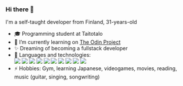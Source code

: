 ### Hi there 👋
I'm a self-taught developer from Finland, 31-years-old

- :mortar_board: Programming student at Taitotalo
- 🌱 I’m currently learning on <a href="https://www.theodinproject.com">The Odin Project</a>
- :sparkles: Dreaming of becoming a fullstack developer
- 💬 Languages and technologies: 
<br><img src="https://camo.githubusercontent.com/26a2d44d15ce047495fe82e6f07d5546a18d229326c87837ace066d930ee7385/68747470733a2f2f696d672e736869656c64732e696f2f62616467652f2d48544d4c2d3333333333333f7374796c653d666c6174266c6f676f3d48544d4c35"> <img src="https://camo.githubusercontent.com/c38a05ab57aea563f73ae6b4aad7f556faa734d4077a7b52a2081b41ce27da40/68747470733a2f2f696d672e736869656c64732e696f2f62616467652f2d4353532d3333333333333f7374796c653d666c6174266c6f676f3d43535333266c6f676f436f6c6f723d313537324236"> <img src="https://camo.githubusercontent.com/618665e976f9948c69761c2487d1b990767ca55ca9a96016bb1d9d88ca1273c5/68747470733a2f2f696d672e736869656c64732e696f2f62616467652f2d426f6f7473747261702d3333333333333f7374796c653d666c6174266c6f676f3d626f6f747374726170266c6f676f436f6c6f723d33333333"> <img src="https://camo.githubusercontent.com/848defb760c0adff4362c04283f254f633ea8eff177c1640b209429d0e3d7627/68747470733a2f2f696d672e736869656c64732e696f2f62616467652f2d4a6176615363726970742d3333333333333f7374796c653d666c6174266c6f676f3d6a617661736372697074"> <img src="https://camo.githubusercontent.com/b8f9baf34dfa59e5cf63be744777f8f01596535a4bcc1502df3cf39a71d41c23/68747470733a2f2f696d672e736869656c64732e696f2f62616467652f2d52656163742d3333333333333f7374796c653d666c6174266c6f676f3d7265616374"> <img src="https://camo.githubusercontent.com/412883e17ca7beb935577b82fb597e2099f9459f42dbe33f6bc815dae72c0ea9/68747470733a2f2f696d672e736869656c64732e696f2f62616467652f2d46697265626173652d3333333333333f7374796c653d666c6174266c6f676f3d4669726562617365"> <img src="https://camo.githubusercontent.com/bc1a7cba0d9cdf765c908ca6b611610255ce7484f450c709081e407acc1503cf/68747470733a2f2f696d672e736869656c64732e696f2f62616467652f2d5765627061636b2d3333333333333f7374796c653d666c6174266c6f676f3d7765627061636b"> <img src="https://camo.githubusercontent.com/790f34dd9e2b9adc2ce2564fc0c37c4795ec9adf9318091c5537dbaad4972026/68747470733a2f2f696d672e736869656c64732e696f2f62616467652f2d4a6573742d3333333333333f7374796c653d666c6174266c6f676f3d4a657374"> <img src="https://camo.githubusercontent.com/3ea1c940cc08da19f16d17ca0c4704397dac1f12a1bb73f1174ae504c3e80a85/68747470733a2f2f696d672e736869656c64732e696f2f62616467652f2d4769742d3333333333333f7374796c653d666c6174266c6f676f3d676974"> <img src="https://camo.githubusercontent.com/544426317a6c6226b7f6b3367232378ea367aa5001a41da4f302a77f9959909f/68747470733a2f2f696d672e736869656c64732e696f2f62616467652f2d4769744875622d3333333333333f7374796c653d666c6174266c6f676f3d676974687562">
- ⚡ Hobbies: Gym, learning Japanese, videogames, movies, reading, music (guitar, singing, songwriting)
